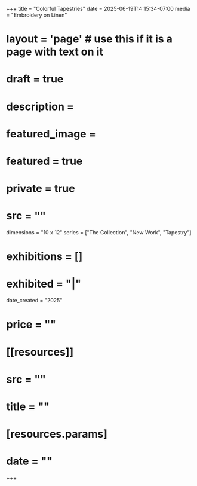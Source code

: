 +++
title = "Colorful Tapestries"
date = 2025-06-19T14:15:34-07:00
media = "Embroidery on Linen"
# layout = 'page' # use this if it is a page with text on it
# draft = true
# description = 
# featured_image = 
# featured = true
# private = true
# src = ""
dimensions = "10 x 12"
series = ["The Collection", "New Work", "Tapestry"]
# exhibitions = []
# exhibited = "|"
date_created = "2025"
# price = ""
# [[resources]]
#   src = ""
#   title = ""
#   [resources.params]
#   date = ""
+++